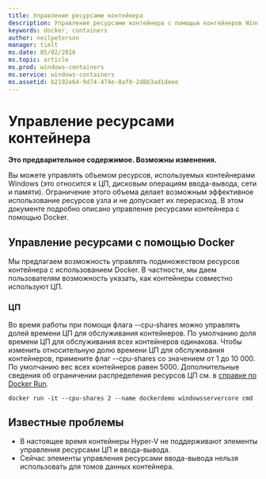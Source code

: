 ```yaml
---
title: Управление ресурсами контейнера
description: Управление ресурсами контейнера с помощью контейнеров Windows.
keywords: docker, containers
author: neilpeterson
manager: timlt
ms.date: 05/02/2016
ms.topic: article
ms.prod: windows-containers
ms.service: windows-containers
ms.assetid: b2192e64-9d74-474e-8af0-2d8b3ad1deee
---
```


# Управление ресурсами контейнера

**Это предварительное содержимое. Возможны изменения.** 

Вы можете управлять объемом ресурсов, используемых контейнерами Windows (это относится к ЦП, дисковым операциям ввода-вывода, сети и памяти). Ограничение этого объема делает возможным эффективное использование ресурсов узла и не допускает их перерасход. В этом документе подробно описано управление ресурсами контейнера с помощью Docker.

## Управление ресурсами с помощью Docker 

Мы предлагаем возможность управлять подмножеством ресурсов контейнера с использованием Docker. В частности, мы даем пользователям возможность указать, как контейнеры совместно используют ЦП. 

### ЦП

Во время работы при помощи флага --cpu-shares можно управлять долей времени ЦП для обслуживания контейнеров. По умолчанию доля времени ЦП для обслуживания всех контейнеров одинакова. Чтобы изменить относительную долю времени ЦП для обслуживания контейнеров, примените флаг --cpu-shares со значением от 1 до 10 000. По умолчанию вес всех контейнеров равен 5000. Дополнительные сведения об ограничении распределения ресурсов ЦП см. в [справке по Docker Run]( https://docs.docker.com/engine/reference/run/#cpu-share-constraint). 

```none 
docker run -it --cpu-shares 2 --name dockerdemo windowsservercore cmd
```

## Известные проблемы

- В настоящее время контейнеры Hyper-V не поддерживают элементы управления ресурсами ЦП и ввода-вывода.
- Сейчас элементы управления ресурсами ввода-вывода нельзя использовать для томов данных контейнера.

<!--HONumber=May16_HO3-->


